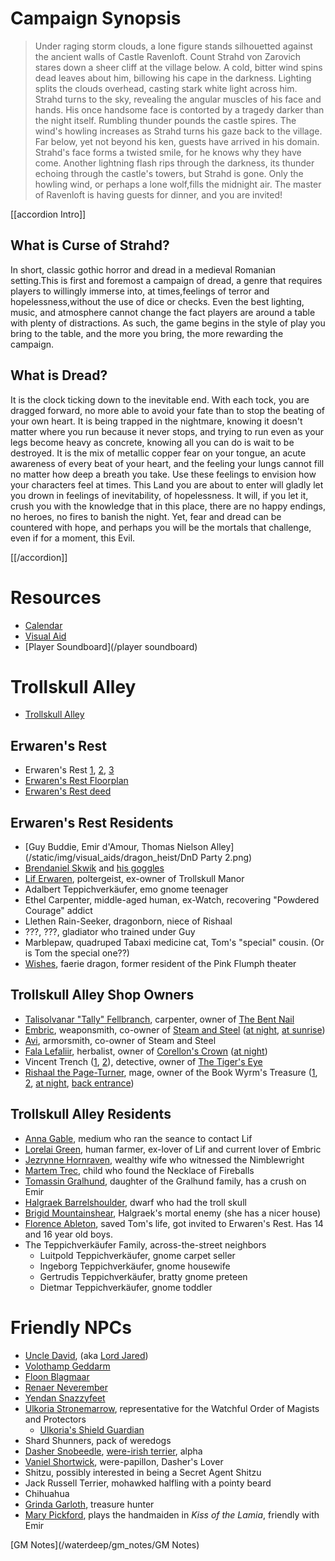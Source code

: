 # Campaign Synopsis

> Under raging storm clouds, a lone figure stands silhouetted against the ancient walls of Castle Ravenloft. Count Strahd von Zarovich stares down a sheer cliff at the village below. A cold, bitter wind spins dead leaves about him, billowing his cape in the darkness. Lighting splits the clouds overhead, casting stark white light across him. Strahd turns to the sky, revealing the angular muscles of his face and hands. His once handsome face is contorted by a tragedy darker than the night itself. Rumbling thunder pounds the castle spires. The wind's howling increases as Strahd turns his gaze back to the village. Far below, yet not beyond his ken, guests have arrived in his domain. Strahd's face forms a twisted smile, for he knows why they have come. Another lightning flash rips through the darkness, its thunder echoing through the castle's towers, but Strahd is gone. Only the howling wind, or perhaps a lone wolf,fills the midnight air. The master of Ravenloft is having guests for dinner, and you are invited!

[[accordion Intro]]

## What is Curse of Strahd?

In short, classic gothic horror and dread in a medieval Romanian setting.This is first and foremost a campaign of dread, a genre that requires players to willingly immerse into, at times,feelings of terror and hopelessness,without the use of dice or checks. Even the best lighting, music, and atmosphere cannot change the fact players are around a table with plenty of distractions. As such, the game begins in the style of play you bring to the table, and the more you bring, the more rewarding the campaign.

## What is Dread?

It is the clock ticking down to the inevitable end. With each tock, you are dragged forward, no more able to avoid your fate than to stop the beating of your own heart. It is being trapped in the nightmare, knowing it doesn't matter where you run because it never stops, and trying to run even as your legs become heavy as concrete, knowing all you can do is wait to be destroyed. It is the mix of metallic copper fear on your tongue, an acute awareness of every beat of your heart, and the feeling your lungs cannot fill no matter how deep a breath you take. Use these feelings to envision how your characters feel at times. This Land you are about to enter will gladly let you drown in feelings of inevitability, of hopelessness. It will, if you let it, crush you with the knowledge that in this place, there are no happy endings, no heroes, no fires to banish the night. Yet, fear and dread can be countered with hope, and perhaps you will be the mortals that challenge, even if for a moment, this Evil.

[[/accordion]]

# Resources

* [Calendar](/curse_of_strahd/calendar)
* [Visual Aid](/visual_aid)
* [Player Soundboard](/player soundboard)

# Trollskull Alley

* [Trollskull Alley](https://i.redd.it/7k86kx3ouhb31.png)

## Erwaren's Rest

* Erwaren's Rest [1](https://www.seekpng.com/png/detail/41-413278_four-stories-tall-and-boasting-balconies-a-turret.png), [2](https://vignette.wikia.nocookie.net/kingsway-role-playing-group/images/d/de/Rkwbhhl78l021.jpg/revision/latest?cb=20181219225432), [3](https://i.imgur.com/8PCaZrv.png)
* [Erwaren's Rest Floorplan](https://vignette.wikia.nocookie.net/kingsway-role-playing-group/images/9/91/Trollskull-Manor-DM.jpg/revision/latest?cb=20181220001450)
* [Erwaren's Rest deed](https://drive.google.com/open?id=1ogzfzHE9kakuMBu0xXsCqEPII6KWYhfX)

## Erwaren's Rest Residents

* [Guy Buddie, Emir d'Amour, Thomas Nielson Alley](/static/img/visual_aids/dragon_heist/DnD Party 2.png)
* [Brendaniel Skwik](/static/img/visual_aids/dragon_heist/brendaniel_skwik.jpg) and [his goggles](/static/img/visual_aids/dragon_heist/brendaniels_goggles.jpg)
* [Lif Erwaren](/static/img/visual_aids/dragon_heist/lif_erwaren.jpg), poltergeist, ex-owner of Trollskull Manor
* Adalbert Teppichverkäufer, emo gnome teenager
* Ethel Carpenter, middle-aged human, ex-Watch, recovering "Powdered Courage" addict
* Llethen Rain-Seeker, dragonborn, niece of Rishaal
* ???, ???, gladiator who trained under Guy
* Marblepaw, quadruped Tabaxi medicine cat, Tom's "special" cousin. (Or is Tom the special one??)
* [Wishes](/static/img/visual_aids/dragon_heist/faerie_dragon.jpg), faerie dragon, former resident of the Pink Flumph theater

## Trollskull Alley Shop Owners

* [Talisolvanar "Tally" Fellbranch](/static/img/visual_aids/dragon_heist/talisolvanar_tally_fellbranch.jpg), carpenter, owner of [The Bent Nail](/static/img/visual_aids/dragon_heist/the_bent_nail.jpg)
* [Embric](/static/img/visual_aids/dragon_heist/embric.jpg), weaponsmith, co-owner of [Steam and Steel](/static/img/visual_aids/dragon_heist/steam_and_steel.jpg) ([at night](/static/img/visual_aids/dragon_heist/steam_and_steel_2.jpg), [at sunrise](/static/img/visual_aids/dragon_heist/steam_and_steel_3.jpg))
* [Avi](/static/img/visual_aids/dragon_heist/avi.jpg), armorsmith, co-owner of Steam and Steel
* [Fala Lefaliir](/static/img/visual_aids/dragon_heist/fala_lefaliir.jpg), herbalist, owner of [Corellon's Crown](/static/img/visual_aids/dragon_heist/corellons_crown.jpg) ([at night](/static/img/visual_aids/dragon_heist/corellons_crown_2.jpg))
* Vincent Trench ([1](/static/img/visual_aids/dragon_heist/vincent_trench_1.jpg), [2](/static/img/visual_aids/dragon_heist/vincent_trench_2.jpg)), detective, owner of [The Tiger's Eye](/static/img/visual_aids/dragon_heist/the_tigers_eye.jpg)
* [Rishaal the Page-Turner](/static/img/visual_aids/dragon_heist/rishaal_the_pageturner.jpg), mage, owner of the Book Wyrm's Treasure ([1](/static/img/visual_aids/dragon_heist/book_wyrms_treasure_1.jpg), [2](/static/img/visual_aids/dragon_heist/book_wyrms_treasure_2.jpg), [at night](/static/img/visual_aids/dragon_heist/book_wyrms_treasure_3.jpg), [back entrance](/static/img/visual_aids/dragon_heist/book_wyrms_treasure_4.jpg))

## Trollskull Alley Residents

* [Anna Gable](/static/img/visual_aids/dragon_heist/anna_gable.jpg), medium who ran the seance to contact Lif
* [Lorelai Green](/static/img/visual_aids/dragon_heist/lorelai_green.jpg), human farmer, ex-lover of Lif and current lover of Embric
* [Jezrynne Hornraven](/static/img/visual_aids/dragon_heist/jezrynne_hornraven.jpg), wealthy wife who witnessed the Nimblewright
* [Martem Trec](/static/img/visual_aids/dragon_heist/martem_trec.jpg), child who found the Necklace of Fireballs
* [Tomassin Gralhund](/static/img/visual_aids/dragon_heist/tomassin_gralhund.jpg), daughter of the Gralhund family, has a crush on Emir
* [Halgraek Barrelshoulder](https://www.worldanvil.com/uploads/images/cd7a36d19295661d8de12e8534a58edf.jpg), dwarf who had the troll skull
* [Brigid Mountainshear](https://i.pinimg.com/originals/3f/73/fc/3f73fc0e15a4785245f669eb8213b3c1.jpg), Halgraek's mortal enemy (she has a nicer house)
* [Florence Ableton](https://i.pinimg.com/originals/0e/d6/16/0ed616b05ba2236698c5cc109ef0ec2b.jpg), saved Tom's life, got invited to Erwaren's Rest. Has 14 and 16 year old boys.
* The Teppichverkäufer Family, across-the-street neighbors
  * Luitpold Teppichverkäufer, gnome carpet seller
  * Ingeborg Teppichverkäufer, gnome housewife
  * Gertrudis Teppichverkäufer, bratty gnome preteen
  * Dietmar Teppichverkäufer, gnome toddler

# Friendly NPCs

* [Uncle David](/static/img/visual_aids/dragon_heist/uncle_david.jpg), (aka [Lord Jared](/static/img/visual_aids/dragon_heist/lord_jared.jpg))
* [Volothamp Geddarm](/static/img/visual_aids/dragon_heist/volothamp_geddarm.jpg)
* [Floon Blagmaar](/static/img/visual_aids/dragon_heist/floon_blagmaar.jpg)
* [Renaer Neverember](/static/img/visual_aids/dragon_heist/renaer_neverember.jpg)
* [Yendan Snazzyfeet](/static/img/visual_aids/dragon_heist/yendan_snazzyfeet.jpg)
* [Ulkoria Stronemarrow](/static/img/visual_aids/dragon_heist/ulkoria_stronemarrow.jpg), representative for the Watchful Order of Magists and Protectors
  * [Ulkoria's Shield Guardian](/static/img/visual_aids/dragon_heist/shield_guardian.jpeg)
* Shard Shunners, pack of weredogs
 * [Dasher Snobeedle](/static/img/visual_aids/dragon_heist/dasher_snobeedle.jpg), [were-irish terrier](/static/img/visual_aids/dragon_heist/dasher_snobeedle_weredog.png), alpha
 * [Vaniel Shortwick](/static/img/visual_aids/dragon_heist/vaniel_shortwick.png), were-papillon, Dasher's Lover
 * Shitzu, possibly interested in being a Secret Agent Shitzu
 * Jack Russell Terrier, mohawked halfling with a pointy beard
 * Chihuahua
* [Grinda Garloth](/static/img/visual_aids/dragon_heist/Grinda_garloth_and_apparatus.jpg), treasure hunter
* [Mary Pickford](/static/img/visual_aids/dragon_heist/mary_pickford.jpg), plays the handmaiden in *Kiss of the Lamia*, friendly with Emir

[GM Notes](/waterdeep/gm_notes/GM Notes)

<script type="module">
    import {init_accordions} from "/js/common/utils.js";
    init_accordions();
</script>
